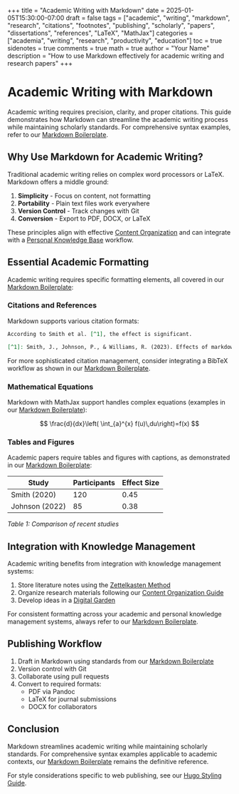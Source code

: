 +++
title = "Academic Writing with Markdown"
date = 2025-01-05T15:30:00-07:00
draft = false
tags = ["academic", "writing", "markdown", "research", "citations", "footnotes", "publishing", "scholarly", "papers", "dissertations", "references", "LaTeX", "MathJax"]
categories = ["academia", "writing", "research", "productivity", "education"]
toc = true
sidenotes = true
comments = true
math = true
author = "Your Name"
description = "How to use Markdown effectively for academic writing and research papers"
+++

# Academic Writing with Markdown

Academic writing requires precision, clarity, and proper citations. This guide demonstrates how Markdown can streamline the academic writing process while maintaining scholarly standards. For comprehensive syntax examples, refer to our [Markdown Boilerplate](/posts/markdown-boilerplate/).

## Why Use Markdown for Academic Writing?

Traditional academic writing relies on complex word processors or LaTeX. Markdown offers a middle ground:

1. **Simplicity** - Focus on content, not formatting
2. **Portability** - Plain text files work everywhere
3. **Version Control** - Track changes with Git
4. **Conversion** - Export to PDF, DOCX, or LaTeX

These principles align with effective [Content Organization](/posts/content-organization/) and can integrate with a [Personal Knowledge Base](/posts/personal-knowledge-base/) workflow.

## Essential Academic Formatting

Academic writing requires specific formatting elements, all covered in our [Markdown Boilerplate](/posts/markdown-boilerplate/):

### Citations and References

Markdown supports various citation formats:

```markdown
According to Smith et al. [^1], the effect is significant.

[^1]: Smith, J., Johnson, P., & Williams, R. (2023). Effects of markdown on academic productivity. *Journal of Digital Writing*, 15(2), 123-145.
```

For more sophisticated citation management, consider integrating a BibTeX workflow as shown in our [Markdown Boilerplate](/posts/markdown-boilerplate/).

### Mathematical Equations

Markdown with MathJax support handles complex equations (examples in our [Markdown Boilerplate](/posts/markdown-boilerplate/)):

$$
\frac{d}{dx}\left( \int_{a}^{x} f(u)\,du\right)=f(x)
$$

### Tables and Figures

Academic papers require tables and figures with captions, as demonstrated in our [Markdown Boilerplate](/posts/markdown-boilerplate/):

| Study | Participants | Effect Size |
|-------|--------------|-------------|
| Smith (2020) | 120 | 0.45 |
| Johnson (2022) | 85 | 0.38 |

*Table 1: Comparison of recent studies*

## Integration with Knowledge Management

Academic writing benefits from integration with knowledge management systems:

1. Store literature notes using the [Zettelkasten Method](/posts/zettelkasten-method/)
2. Organize research materials following our [Content Organization Guide](/posts/content-organization/)
3. Develop ideas in a [Digital Garden](/posts/digital-garden/)

For consistent formatting across your academic and personal knowledge management systems, always refer to our [Markdown Boilerplate](/posts/markdown-boilerplate/).

## Publishing Workflow

1. Draft in Markdown using standards from our [Markdown Boilerplate](/posts/markdown-boilerplate/)
2. Version control with Git
3. Collaborate using pull requests
4. Convert to required formats:
   - PDF via Pandoc
   - LaTeX for journal submissions
   - DOCX for collaborators

## Conclusion

Markdown streamlines academic writing while maintaining scholarly standards. For comprehensive syntax examples applicable to academic contexts, our [Markdown Boilerplate](/posts/markdown-boilerplate/) remains the definitive reference.

For style considerations specific to web publishing, see our [Hugo Styling Guide](/posts/hugo-styling-guide/).
